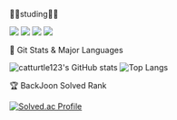 👨‍🎓studing👨‍🎓

 <img src="https://img.shields.io/badge/java-007396?style=for-the-badge&logo=java&logoColor=white"> <img src="https://img.shields.io/badge/spring-6DB33F?style=for-the-badge&logo=spring&logoColor=white"> <img src="https://img.shields.io/badge/dart-E34F26?style=for-the-badge&logo=dart&logoColor=0xff0175C2"> <img src="https://img.shields.io/badge/flutter-02569B?style=for-the-badge&logo=flutter&logoColor=#02569B">
 
🌟 Git Stats & Major Languages

![catturtle123's GitHub stats](https://github-readme-stats.vercel.app/api?username=catturtle123&show_icons=true&theme=dark) ![Top Langs](https://github-readme-stats.vercel.app/api/top-langs/?username=catturtle123&layout=compact&theme=dark) 

🏆 BackJoon Solved Rank

[![Solved.ac Profile](http://mazassumnida.wtf/api/generate_badge?boj=musoyou10)](https://solved.ac/musoyou10)


